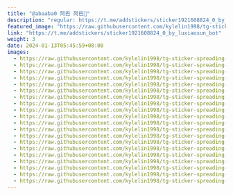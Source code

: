 ```yaml
---
title: "@abaaba0 阿巴 阿巴🌈"
description: "regular: https://t.me/addstickers/sticker1921608824_0_by_luxiaoxun_bot"
featured_image: "https://raw.githubusercontent.com/kylelin1998/tg-sticker-spreading-worldwide-images/main/img/54853f03-3394-4020-b8d8-2bced0b74ed9.jpg"
link: "https://t.me/addstickers/sticker1921608824_0_by_luxiaoxun_bot"
weight: 3
date: 2024-01-13T05:45:59+08:00
images:
  - https://raw.githubusercontent.com/kylelin1998/tg-sticker-spreading-worldwide-images/main/img/54853f03-3394-4020-b8d8-2bced0b74ed9.jpg
  - https://raw.githubusercontent.com/kylelin1998/tg-sticker-spreading-worldwide-images/main/img/bda8b62c-6dc9-47ef-a33a-bb90cc836c2e.jpg
  - https://raw.githubusercontent.com/kylelin1998/tg-sticker-spreading-worldwide-images/main/img/95212b3b-f7ae-473d-bf54-270d99f9f418.jpg
  - https://raw.githubusercontent.com/kylelin1998/tg-sticker-spreading-worldwide-images/main/img/c68cfa7c-e05c-408f-8bd0-5f18f3ede4e6.jpg
  - https://raw.githubusercontent.com/kylelin1998/tg-sticker-spreading-worldwide-images/main/img/c695102a-0896-4132-8393-c16824494839.jpg
  - https://raw.githubusercontent.com/kylelin1998/tg-sticker-spreading-worldwide-images/main/img/fee313cb-81f5-4a3c-9db2-5908f43d867b.jpg
  - https://raw.githubusercontent.com/kylelin1998/tg-sticker-spreading-worldwide-images/main/img/681f98a7-cfbc-4cb0-89fa-3088706270e2.jpg
  - https://raw.githubusercontent.com/kylelin1998/tg-sticker-spreading-worldwide-images/main/img/86ebf986-4aa9-4059-ac93-a6f7fbd2d1d0.jpg
  - https://raw.githubusercontent.com/kylelin1998/tg-sticker-spreading-worldwide-images/main/img/2f69a657-ff8d-4f1d-be76-3491298618f8.jpg
  - https://raw.githubusercontent.com/kylelin1998/tg-sticker-spreading-worldwide-images/main/img/614c32ad-a0bb-45e6-8aae-3239b0f92329.jpg
  - https://raw.githubusercontent.com/kylelin1998/tg-sticker-spreading-worldwide-images/main/img/0a45c77a-6b09-49f6-9575-7be522d1fa0f.jpg
  - https://raw.githubusercontent.com/kylelin1998/tg-sticker-spreading-worldwide-images/main/img/071787dc-2c2b-462c-83be-01bb0d0f78a7.jpg
  - https://raw.githubusercontent.com/kylelin1998/tg-sticker-spreading-worldwide-images/main/img/6265f57a-281d-4272-a587-cb2f472111a5.jpg
  - https://raw.githubusercontent.com/kylelin1998/tg-sticker-spreading-worldwide-images/main/img/9683a736-8197-4f8a-af91-c9e88d97dd91.jpg
  - https://raw.githubusercontent.com/kylelin1998/tg-sticker-spreading-worldwide-images/main/img/2ec3e907-fbda-4404-b12c-0cd72c37a02e.jpg
  - https://raw.githubusercontent.com/kylelin1998/tg-sticker-spreading-worldwide-images/main/img/b6b49bcc-88a9-4ee2-8bf5-fb0d501756a9.jpg
  - https://raw.githubusercontent.com/kylelin1998/tg-sticker-spreading-worldwide-images/main/img/e877ebd6-de77-4be5-b942-be9e36a451a9.jpg
  - https://raw.githubusercontent.com/kylelin1998/tg-sticker-spreading-worldwide-images/main/img/84774ff7-2db8-493f-b048-4a9a849ac801.jpg
  - https://raw.githubusercontent.com/kylelin1998/tg-sticker-spreading-worldwide-images/main/img/ec873681-dd84-4f90-8ee9-2297a9576934.jpg
  - https://raw.githubusercontent.com/kylelin1998/tg-sticker-spreading-worldwide-images/main/img/f15ed188-ccd3-4b9e-b167-3cf13ffd33dd.jpg
---
```

